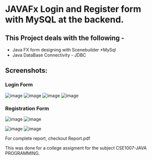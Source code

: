 # JAVAFx Login and Register form with MySQL at the backend.

## This Project deals with the following - 
* Java FX form designing with Scenebuilder
*MySql
* Java DataBase Connectivity - JDBC

## Screenshots:

### Login Form

![image](https://user-images.githubusercontent.com/81401374/120279068-a3fbac80-c2d3-11eb-9aa3-5d4a605d9f95.png)
![image](https://user-images.githubusercontent.com/81401374/120279164-bd9cf400-c2d3-11eb-8d87-7b5fdbccfdc8.png)
![image](https://user-images.githubusercontent.com/81401374/120279173-c2fa3e80-c2d3-11eb-9985-0e7a90ec7c79.png)
![image](https://user-images.githubusercontent.com/81401374/120279276-de654980-c2d3-11eb-9e8c-a31eda73b524.png)


### Registration Form

![image](https://user-images.githubusercontent.com/81401374/120279339-efae5600-c2d3-11eb-9156-3828f462fe6c.png)
![image](https://user-images.githubusercontent.com/81401374/120279350-f341dd00-c2d3-11eb-8d48-1bcddebfadaf.png)

![image](https://user-images.githubusercontent.com/81401374/120279366-f89f2780-c2d3-11eb-941d-9b850bf94738.png)
![image](https://user-images.githubusercontent.com/81401374/120279495-25533f00-c2d4-11eb-9313-5538c6e17590.png)


For complete report, checkout Report.pdf

This was done for a college assigment for the subject CSE1007-JAVA PROGRAMMING.






